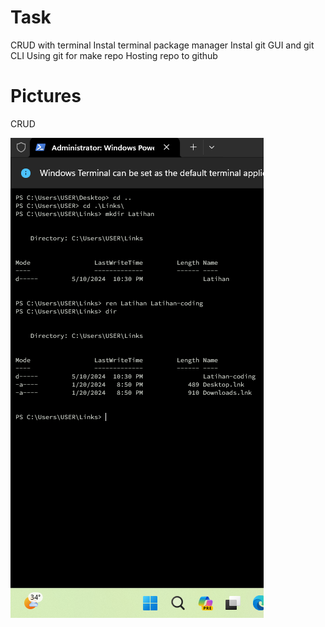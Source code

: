 # Task
CRUD with terminal
Instal terminal package manager
Instal git GUI and git CLI
Using git for make repo
Hosting repo to github
# Pictures
CRUD

![images](<../CRUD di terminal.png>)
